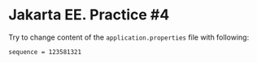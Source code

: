 # Jakarta EE. Practice #4

Try to change content of the `application.properties` file with following:
```
sequence = 123581321
```